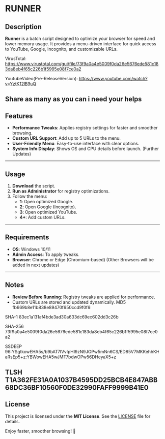 # RUNNER  

## Description  
**Runner** is a batch script designed to optimize your browser for speed and lower memory usage. It provides a menu-driven interface for quick access to YouTube, Google, Incognito, and customizable URLs.


VirusTotal: https://www.virustotal.com/gui/file/73f9a0a4e5009f0da26e5676ede581c183da8eb4f65c226b1f5995e08f7ce0a2


YoutubeVideo(Pre-ReleaseVersion): https://www.youtube.com/watch?v=YztK12lB9uQ


Share as many as you can i need your helps
---

## Features  
- **Performance Tweaks**: Applies registry settings for faster and smoother browsing.  
- **Custom URL Support**: Add up to 5 URLs to the menu.  
- **User-Friendly Menu**: Easy-to-use interface with clear options.  
- **System Info Display**: Shows OS and CPU details before launch. (Further Updates)

---

## Usage  
1. **Download** the script.  
2. **Run as Administrator** for registry optimizations.  
3. Follow the menu:  
   - **1**: Open optimized Google.  
   - **2**: Open Google (Incognito).  
   - **3**: Open optimized YouTube.  
   - **4+**: Add custom URLs.  

---

## Requirements  
- **OS**: Windows 10/11  
- **Admin Access**: To apply tweaks.  
- **Browser**: Chrome or Edge (Chromium-based) (Other Browsers will be added in next updates)

---

## Notes  
- **Review Before Running**: Registry tweaks are applied for performance.
- Custom URLs are stored and updated dynamically.
MD5
fb669b8e11b838e89470f650ccd9f0f6
 
SHA-1
83ec1a131af4bde3ad30a633dc69ec602dd3c26b
 
SHA-256
73f9a0a4e5009f0da26e5676ede581c183da8eb4f65c226b1f5995e08f7ce0a2
 
SSDEEP
96:YSgtkowEHA5s/b9bAT7IVvIpHI9zN9JOPw5mNn6CS/ED85V7MKKehhKHaRsEp5+z:YBWowEHA5wJMT7bdwOPw56DHeyaX5+z
 
TLSH
T1A362FE31A0A1037B4595DD25BCB4E847ABB68DC36BF10560F0DE32990FAFF9999B41E0
---

## License  
This project is licensed under the **MIT License**. See the [LICENSE](LICENSE) file for details.

Enjoy faster, smoother browsing! 🚀
